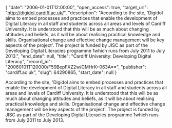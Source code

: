 {
  "date": "2006-01-01T12:00:00", 
  "open_access": true, 
  "target_url": "http://digidol.cardiff.ac.uk/", 
  "description": "According to the site, 'Digidol aims to embed processes and practices that enable the development of Digital Literacy in all staff and students across all areas and levels of Cardiff University. It is understood that this will be as much about changing attitudes and beliefs, as it will be about realising practical knowledge and skills. Organisational change and effective change management will be key aspects of the project'. The project is funded by JISC as part of the Developing Digital Literacies programme 1which runs from July 2011 to July 2013.", 
  "end_date": null, 
  "title": "Cardiff University: Developing Digital Literacy", 
  "record_id": "20060101T120000/F59BepFXZ2w/CMHrK+063A==", 
  "publisher": "cardiff.ac.uk", 
  "slug": 64290865, 
  "start_date": null
}

According to the site, 'Digidol aims to embed processes and practices that enable the development of Digital Literacy in all staff and students across all areas and levels of Cardiff University. It is understood that this will be as much about changing attitudes and beliefs, as it will be about realising practical knowledge and skills. Organisational change and effective change management will be key aspects of the project'. The project is funded by JISC as part of the Developing Digital Literacies programme 1which runs from July 2011 to July 2013.